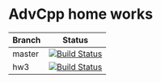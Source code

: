# AdvCpp home works

Branch|Status
---|---
master|[![Build Status](https://www.travis-ci.org/nickeskov/AdvCpp_hw.svg?branch=master)](https://www.travis-ci.org/nickeskov/AdvCpp_hw)
hw3|[![Build Status](https://www.travis-ci.org/nickeskov/AdvCpp_hw.svg?branch=hw3)](https://www.travis-ci.org/nickeskov/AdvCpp_hw)
